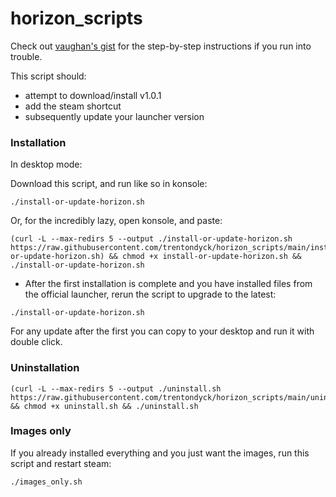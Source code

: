 # horizon_scripts
Check out [vaughan's gist](https://github.com/hilts-vaughan/hilts-vaughan.github.io/blob/master/_posts/2022-12-16-installing-horizon-xi-linux.md#install-horizonxi---steam-play-steam-deck--other-systems) for the step-by-step instructions if you run into trouble.

This script should:
- attempt to download/install v1.0.1
- add the steam shortcut
- subsequently update your launcher version

### Installation

In desktop mode:

Download this script, and run like so in konsole:

```
./install-or-update-horizon.sh
```

Or, for the incredibly lazy, open konsole, and paste:
```
(curl -L --max-redirs 5 --output ./install-or-update-horizon.sh https://raw.githubusercontent.com/trentondyck/horizon_scripts/main/install-or-update-horizon.sh) && chmod +x install-or-update-horizon.sh && ./install-or-update-horizon.sh
```

- After the first installation is complete and you have installed files from the official launcher, rerun the script to upgrade to the latest:

```
./install-or-update-horizon.sh
```

For any update after the first you can copy to your desktop and run it with double click.

### Uninstallation

```
(curl -L --max-redirs 5 --output ./uninstall.sh https://raw.githubusercontent.com/trentondyck/horizon_scripts/main/uninstall.sh) && chmod +x uninstall.sh && ./uninstall.sh
```

### Images only

If you already installed everything and you just want the images, run this script and restart steam:

```
./images_only.sh
```


